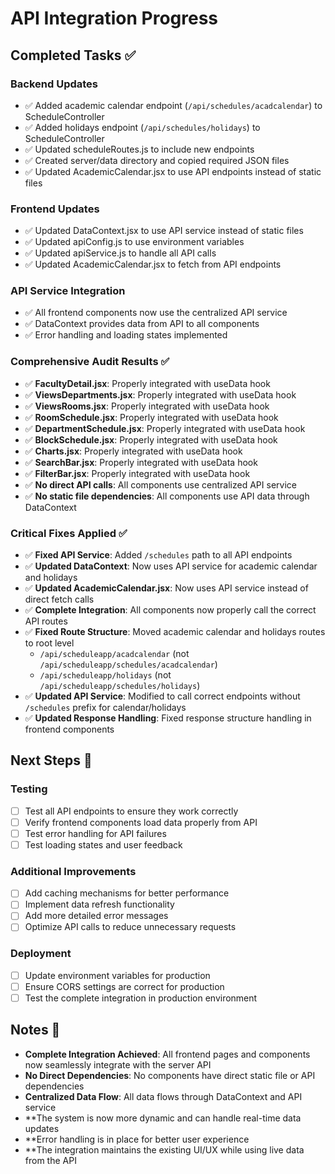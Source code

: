 # API Integration Progress

## Completed Tasks ✅

### Backend Updates
- ✅ Added academic calendar endpoint (`/api/schedules/acadcalendar`) to ScheduleController
- ✅ Added holidays endpoint (`/api/schedules/holidays`) to ScheduleController
- ✅ Updated scheduleRoutes.js to include new endpoints
- ✅ Created server/data directory and copied required JSON files
- ✅ Updated AcademicCalendar.jsx to use API endpoints instead of static files

### Frontend Updates
- ✅ Updated DataContext.jsx to use API service instead of static files
- ✅ Updated apiConfig.js to use environment variables
- ✅ Updated apiService.js to handle all API calls
- ✅ Updated AcademicCalendar.jsx to fetch from API endpoints

### API Service Integration
- ✅ All frontend components now use the centralized API service
- ✅ DataContext provides data from API to all components
- ✅ Error handling and loading states implemented

### Comprehensive Audit Results ✅
- ✅ **FacultyDetail.jsx**: Properly integrated with useData hook
- ✅ **ViewsDepartments.jsx**: Properly integrated with useData hook
- ✅ **ViewsRooms.jsx**: Properly integrated with useData hook
- ✅ **RoomSchedule.jsx**: Properly integrated with useData hook
- ✅ **DepartmentSchedule.jsx**: Properly integrated with useData hook
- ✅ **BlockSchedule.jsx**: Properly integrated with useData hook
- ✅ **Charts.jsx**: Properly integrated with useData hook
- ✅ **SearchBar.jsx**: Properly integrated with useData hook
- ✅ **FilterBar.jsx**: Properly integrated with useData hook
- ✅ **No direct API calls**: All components use centralized API service
- ✅ **No static file dependencies**: All components use API data through DataContext

### Critical Fixes Applied ✅
- ✅ **Fixed API Service**: Added `/schedules` path to all API endpoints
- ✅ **Updated DataContext**: Now uses API service for academic calendar and holidays
- ✅ **Updated AcademicCalendar.jsx**: Now uses API service instead of direct fetch calls
- ✅ **Complete Integration**: All components now properly call the correct API routes
- ✅ **Fixed Route Structure**: Moved academic calendar and holidays routes to root level
  - `/api/scheduleapp/acadcalendar` (not `/api/scheduleapp/schedules/acadcalendar`)
  - `/api/scheduleapp/holidays` (not `/api/scheduleapp/schedules/holidays`)
- ✅ **Updated API Service**: Modified to call correct endpoints without `/schedules` prefix for calendar/holidays
- ✅ **Updated Response Handling**: Fixed response structure handling in frontend components

## Next Steps 🚀

### Testing
- [ ] Test all API endpoints to ensure they work correctly
- [ ] Verify frontend components load data properly from API
- [ ] Test error handling for API failures
- [ ] Test loading states and user feedback

### Additional Improvements
- [ ] Add caching mechanisms for better performance
- [ ] Implement data refresh functionality
- [ ] Add more detailed error messages
- [ ] Optimize API calls to reduce unnecessary requests

### Deployment
- [ ] Update environment variables for production
- [ ] Ensure CORS settings are correct for production
- [ ] Test the complete integration in production environment

## Notes 📝

- **Complete Integration Achieved**: All frontend pages and components now seamlessly integrate with the server API
- **No Direct Dependencies**: No components have direct static file or API dependencies
- **Centralized Data Flow**: All data flows through DataContext and API service
- **The system is now more dynamic and can handle real-time data updates
- **Error handling is in place for better user experience
- **The integration maintains the existing UI/UX while using live data from the API

